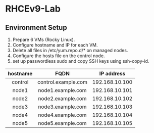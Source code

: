 # RHCEv9-Lab 

## Environment Setup

1. Prepare 6 VMs (Rocky Linux).
2. Configure hostname and IP for each VM.
3. Delete all files in /etc/yum.repo.d/* on managed nodes.
4. Configure the hosts file on the control node.
5. set up passwordless sudo and copy SSH keys using ssh-copy-id.

| hostname |        FQDN         |   IP address   |
|:--------:|:-------------------:|:--------------:|
| control  | control.example.com | 192.168.10.100 |
|  node1   |  node1.example.com  | 192.168.10.101 |
|  node2   |  node2.example.com  | 192.168.10.102 |
|  node3   |  node3.example.com  | 192.168.10.103 |
|  node4   |  node4.example.com  | 192.168.10.104 |
|  node5   |  node5.example.com  | 192.168.10.105 |
